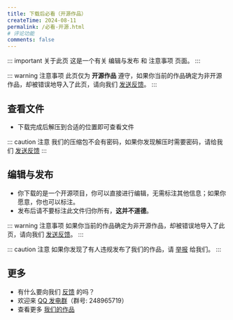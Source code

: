 ```yaml
---
title: 下载后必看（开源作品）
createTime: 2024-08-11
permalink: /必看-开源.html
# 评论功能
comments: false
---
```


::: important 关于此页
这是一个有关 编辑与发布 和 注意事项 页面。
:::

::: warning 注意事项
此页仅为 **开源作品** 遵守，如果你当前的作品确定为非开源作品，却被错误地导入了此页，请向我们 [发送反馈](/反馈中心/反馈.html)。
:::

## <Icon name="❤️" color="currentColor" /> 查看文件

- 下载完成后解压到合适的位置即可查看文件

::: caution 注意
我们的压缩包不会有密码，如果你发现解压时需要密码，请给我们 [发送反馈](/反馈中心/反馈.html)
:::

## <Icon name="❤️" color="currentColor" /> 编辑与发布

- 你下载的是一个开源项目，你可以直接进行编辑，无需标注其他信息；如果你愿意，你也可以标注。
- 发布后请不要标注此文件归你所有，**这并不道德**。

::: warning 注意事项
如果你当前的作品确定为非开源作品，却被错误地导入了此页，请向我们 [发送反馈](/反馈中心/反馈.html)。
:::

::: caution 注意
如果你发现了有人违规发布了我们的作品，请 [举报](/反馈中心/举报违规行为.html) 给我们。
:::

## <Icon name="❤️" color="currentColor" /> 更多

- 有什么要向我们 [反馈](/反馈中心/) 的吗？
- 欢迎来 [QQ 发电群](https://qm.qq.com/q/K3Lqokpdm0)（群号: 248965719）
- 查看更多 [我们的作品](/notes/)